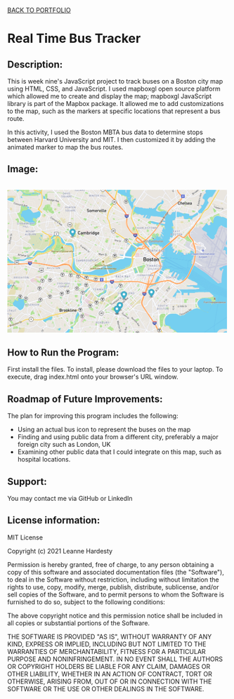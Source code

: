 <a href="https://leanneh11.github.io/LeanneH/" >BACK TO PORTFOLIO</a>

# Real Time Bus Tracker

## **Description:**
This is week nine's JavaScript project to track buses on a Boston city map using HTML, CSS, and JavaScript. I used mapboxgl open source platform which allowed me to create and display the map; mapboxgl JavaScript library is part of the Mapbox package. It allowed me to add customizations to the map, such as the markers at specific locations that represent a bus route.

In this activity, I used the Boston MBTA bus data to determine stops between Harvard University and MIT. I then customized it by adding the animated marker to map the bus routes. 
## **Image:**
<br>
<img src="BusTracker.png" width='500' />

## **How to Run the Program:**
First install the files. To install, please download the files to your laptop.  To execute, drag index.html onto your browser's URL window.

## **Roadmap of Future Improvements:**
The plan for improving this program includes the following:
- Using an actual bus icon to represent the buses on the map
- Finding and using public data from a different city, preferably a major foreign city such as London, UK
- Examining other public data that I could integrate on this map, such as hospital locations.

## **Support:**
You may contact me via GitHub or LinkedIn

## **License information:**
MIT License

Copyright (c) 2021 Leanne Hardesty

Permission is hereby granted, free of charge, to any person obtaining a copy
of this software and associated documentation files (the "Software"), to deal
in the Software without restriction, including without limitation the rights
to use, copy, modify, merge, publish, distribute, sublicense, and/or sell
copies of the Software, and to permit persons to whom the Software is
furnished to do so, subject to the following conditions:

The above copyright notice and this permission notice shall be included in all
copies or substantial portions of the Software.

THE SOFTWARE IS PROVIDED "AS IS", WITHOUT WARRANTY OF ANY KIND, EXPRESS OR
IMPLIED, INCLUDING BUT NOT LIMITED TO THE WARRANTIES OF MERCHANTABILITY,
FITNESS FOR A PARTICULAR PURPOSE AND NONINFRINGEMENT. IN NO EVENT SHALL THE
AUTHORS OR COPYRIGHT HOLDERS BE LIABLE FOR ANY CLAIM, DAMAGES OR OTHER
LIABILITY, WHETHER IN AN ACTION OF CONTRACT, TORT OR OTHERWISE, ARISING FROM,
OUT OF OR IN CONNECTION WITH THE SOFTWARE OR THE USE OR OTHER DEALINGS IN THE
SOFTWARE.
<br>

